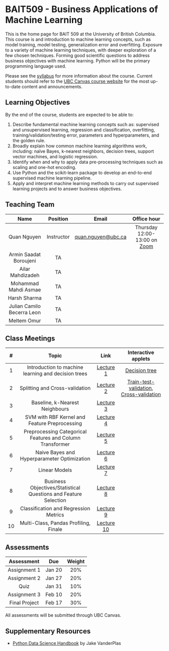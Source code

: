 # BAIT509 - Business Applications of Machine Learning

This is the home page for BAIT 509 at the University of British Columbia.
This course is and introduction to machine learning concepts,
such as model training, model testing, generalization error and overfitting.
Exposure to a variety of machine learning techniques,
with deeper exploration of a few chosen techniques.
Forming good scientific questions to address business objectives with machine learning.
Python will be the primary programming language used.

Please see the [syllabus](https://bait509-ubc.github.io/BAIT509/2024BAIT509_course_outline.pdf) for more information about the course. Current students should refer to the [UBC Canvas course website](https://canvas.ubc.ca/courses/129201) for the most up-to-date content and announcements.

## Learning Objectives

By the end of the course, students are expected to be able to:

1.	Describe fundamental machine learning concepts such as: supervised and unsupervised learning, regression and classification, overfitting, training/validation/testing error, parameters and hyperparameters, and the golden rule.
2.	Broadly explain how common machine learning algorithms work, including: naïve Bayes, k-nearest neighbors, decision trees, support vector machines, and logistic regression.
3.	Identify when and why to apply data pre-processing techniques such as scaling and one-hot encoding.
4.	Use Python and the scikit-learn package to develop an end-to-end supervised machine learning pipeline.
5.	Apply and interpret machine learning methods to carry out supervised learning projects and to answer business objectives.


## Teaching Team

| Name                                         | Position   | Email               |Office hour|
| :---:                                        | :---:      | :---:               |:---:               |
| Quan Nguyen | Instructor | quan.nguyen@ubc.ca | Thursday 12:00-13:00 on [Zoom](https://ubc.zoom.us/j/61330948257?pwd=MUw3bmFBR3NiNi9tYlN4TWZPL0FSdz09)|
| Armin Saadat Boroujeni| TA         |                     ||
| Ailar Mahdizadeh| TA         |                     ||
| Mohammad Mahdi Asmae| TA         |                     ||
| Harsh Sharma| TA         |                     ||
| Julian Camilo Becerra Leon| TA         |                     ||
| Meltem Omur| TA         |                     ||

## Class Meetings

|  #    | Topic | Link | Interactive applets|
| :---: | :---: | :---: |:---: |
| 1     | Introduction to machine learning and decision trees | [Lecture 1](https://bait509-ubc.github.io/BAIT509/lectures/lecture1.html)| [Decision tree](https://mlu-explain.github.io/decision-tree/)
| 2     | Splitting and Cross-validation | [Lecture 2](https://bait509-ubc.github.io/BAIT509/lectures/lecture2.html) | [Train-test-validation](https://mlu-explain.github.io/train-test-validation/), [Cross-validation](https://mlu-explain.github.io/cross-validation/) |
| 3     | Baseline, k-Nearest Neighbours |[Lecture 3](https://bait509-ubc.github.io/BAIT509/lectures/lecture3.html) | |
| 4     | SVM with RBF Kernel and Feature Preprocessing | [Lecture 4](https://bait509-ubc.github.io/BAIT509/lectures/lecture4.html) | |
| 5     | Preprocessing Categorical Features and Column Transformer| [Lecture 5](https://bait509-ubc.github.io/BAIT509/lectures/lecture5.html) ||
| 6     | Naive Bayes and Hyperparameter Optimization| [Lecture 6](https://bait509-ubc.github.io/BAIT509/lectures/lecture6.html)||
| 7     | Linear Models| [Lecture 7](https://bait509-ubc.github.io/BAIT509/lectures/lecture7.html)||
| 8     | Business Objectives/Statistical Questions and Feature Selection | [Lecture 8](https://bait509-ubc.github.io/BAIT509/lectures/lecture8.html)||
| 9     | Classification and Regression Metrics | [Lecture 9](https://bait509-ubc.github.io/BAIT509/lectures/lecture9.html)||
| 10    | Multi-Class, Pandas Profiling, Finale | [Lecture 10](https://bait509-ubc.github.io/BAIT509/lectures/lecture10.html)| |

## Assessments

| Assessment    | Due    | Weight |
| :---:         | :---:  | :---:  |
| Assignment 1  | Jan 20 | 20%    |
| Assignment 2  | Jan 27 | 20%    |
| Quiz          | Jan 31 | 10%    |
| Assignment 3  | Feb 10 | 20%    |
| Final Project | Feb 17 | 30%    |

All assessments will be submitted through UBC Canvas.

## Supplementary Resources

- [Python Data Science Handbook](https://jakevdp.github.io/PythonDataScienceHandbook/) by Jake VanderPlas